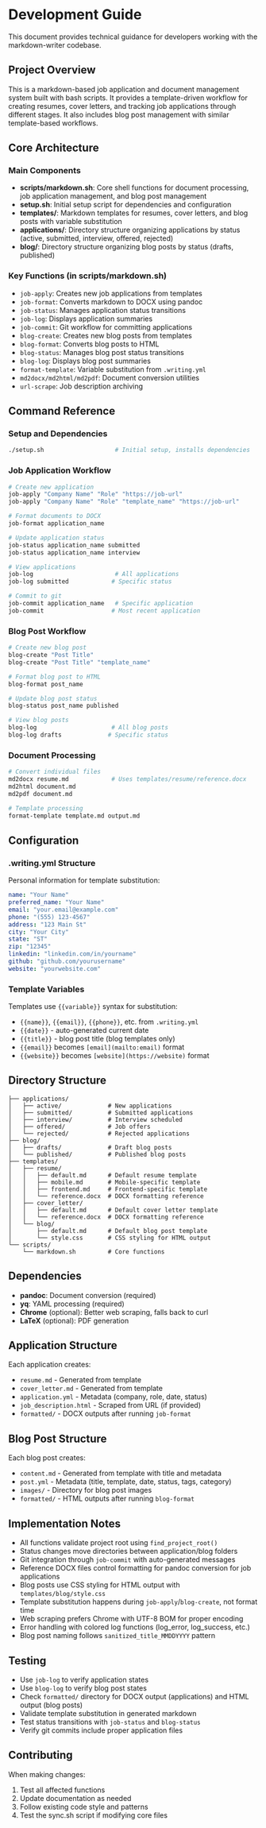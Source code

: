 # Development Guide

This document provides technical guidance for developers working with the markdown-writer codebase.

## Project Overview

This is a markdown-based job application and document management system built with bash scripts. It provides a template-driven workflow for creating resumes, cover letters, and tracking job applications through different stages. It also includes blog post management with similar template-based workflows.

## Core Architecture

### Main Components

- **scripts/markdown.sh**: Core shell functions for document processing, job application management, and blog post management
- **setup.sh**: Initial setup script for dependencies and configuration
- **templates/**: Markdown templates for resumes, cover letters, and blog posts with variable substitution
- **applications/**: Directory structure organizing applications by status (active, submitted, interview, offered, rejected)
- **blog/**: Directory structure organizing blog posts by status (drafts, published)

### Key Functions (in scripts/markdown.sh)

- `job-apply`: Creates new job applications from templates
- `job-format`: Converts markdown to DOCX using pandoc
- `job-status`: Manages application status transitions
- `job-log`: Displays application summaries
- `job-commit`: Git workflow for committing applications
- `blog-create`: Creates new blog posts from templates
- `blog-format`: Converts blog posts to HTML
- `blog-status`: Manages blog post status transitions
- `blog-log`: Displays blog post summaries
- `format-template`: Variable substitution from `.writing.yml`
- `md2docx/md2html/md2pdf`: Document conversion utilities
- `url-scrape`: Job description archiving

## Command Reference

### Setup and Dependencies
```bash
./setup.sh                    # Initial setup, installs dependencies
```

### Job Application Workflow
```bash
# Create new application
job-apply "Company Name" "Role" "https://job-url"
job-apply "Company Name" "Role" "template_name" "https://job-url"

# Format documents to DOCX
job-format application_name

# Update application status
job-status application_name submitted
job-status application_name interview

# View applications
job-log                       # All applications
job-log submitted            # Specific status

# Commit to git
job-commit application_name   # Specific application
job-commit                   # Most recent application
```

### Blog Post Workflow
```bash
# Create new blog post
blog-create "Post Title"
blog-create "Post Title" "template_name"

# Format blog post to HTML
blog-format post_name

# Update blog post status
blog-status post_name published

# View blog posts
blog-log                     # All blog posts
blog-log drafts             # Specific status
```

### Document Processing
```bash
# Convert individual files
md2docx resume.md            # Uses templates/resume/reference.docx
md2html document.md
md2pdf document.md

# Template processing
format-template template.md output.md
```

## Configuration

### .writing.yml Structure
Personal information for template substitution:
```yaml
name: "Your Name"
preferred_name: "Your Name"
email: "your.email@example.com"
phone: "(555) 123-4567"
address: "123 Main St"
city: "Your City"
state: "ST"
zip: "12345"
linkedin: "linkedin.com/in/yourname"
github: "github.com/yourusername"
website: "yourwebsite.com"
```

### Template Variables
Templates use `{{variable}}` syntax for substitution:
- `{{name}}`, `{{email}}`, `{{phone}}`, etc. from `.writing.yml`
- `{{date}}` - auto-generated current date
- `{{title}}` - blog post title (blog templates only)
- `{{email}}` becomes `[email](mailto:email)` format
- `{{website}}` becomes `[website](https://website)` format

## Directory Structure

```
├── applications/
│   ├── active/             # New applications
│   ├── submitted/          # Submitted applications
│   ├── interview/          # Interview scheduled
│   ├── offered/            # Job offers
│   └── rejected/           # Rejected applications
├── blog/
│   ├── drafts/             # Draft blog posts
│   └── published/          # Published blog posts
├── templates/
│   ├── resume/
│   │   ├── default.md      # Default resume template
│   │   ├── mobile.md       # Mobile-specific template
│   │   ├── frontend.md     # Frontend-specific template
│   │   └── reference.docx  # DOCX formatting reference
│   ├── cover_letter/
│   │   ├── default.md      # Default cover letter template
│   │   └── reference.docx  # DOCX formatting reference
│   └── blog/
│       ├── default.md      # Default blog post template
│       └── style.css       # CSS styling for HTML output
└── scripts/
    └── markdown.sh         # Core functions
```

## Dependencies

- **pandoc**: Document conversion (required)
- **yq**: YAML processing (required)
- **Chrome** (optional): Better web scraping, falls back to curl
- **LaTeX** (optional): PDF generation

## Application Structure

Each application creates:
- `resume.md` - Generated from template
- `cover_letter.md` - Generated from template
- `application.yml` - Metadata (company, role, date, status)
- `job_description.html` - Scraped from URL (if provided)
- `formatted/` - DOCX outputs after running `job-format`

## Blog Post Structure

Each blog post creates:
- `content.md` - Generated from template with title and metadata
- `post.yml` - Metadata (title, template, date, status, tags, category)
- `images/` - Directory for blog post images
- `formatted/` - HTML outputs after running `blog-format`

## Implementation Notes

- All functions validate project root using `find_project_root()`
- Status changes move directories between application/blog folders
- Git integration through `job-commit` with auto-generated messages
- Reference DOCX files control formatting for pandoc conversion for job applications
- Blog posts use CSS styling for HTML output with `templates/blog/style.css`
- Template substitution happens during `job-apply`/`blog-create`, not format time
- Web scraping prefers Chrome with UTF-8 BOM for proper encoding
- Error handling with colored log functions (log_error, log_success, etc.)
- Blog post naming follows `sanitized_title_MMDDYYYY` pattern

## Testing

- Use `job-log` to verify application states
- Use `blog-log` to verify blog post states
- Check `formatted/` directory for DOCX output (applications) and HTML output (blog posts)
- Validate template substitution in generated markdown
- Test status transitions with `job-status` and `blog-status`
- Verify git commits include proper application files

## Contributing

When making changes:
1. Test all affected functions
2. Update documentation as needed
3. Follow existing code style and patterns
4. Test the sync.sh script if modifying core files